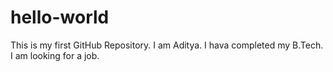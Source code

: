 # hello-world
This is my first GitHub Repository.
I am Aditya. I hava completed my B.Tech. I am looking for a job.
